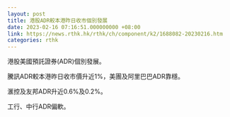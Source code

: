 ```yaml
---
layout: post
title: 港股ADR較本港昨日收市個別發展
date: 2023-02-16 07:16:51.000000000 +08:00
link: https://news.rthk.hk/rthk/ch/component/k2/1688082-20230216.htm
categories: rthk
---
```


港股美國預託證券(ADR)個別發展。

騰訊ADR較本港昨日收市價升近1%，美團及阿里巴巴ADR靠穩。

滙控及友邦ADR升近0.6%及0.2%。

工行、中行ADR偏軟。
